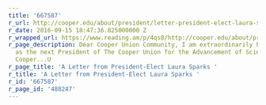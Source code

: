 ```yaml
---
title: '667587'
r_url: http://cooper.edu/about/president/letter-president-elect-laura-sparks
r_date: 2016-09-15 18:47:36.825000000 Z
r_wrapped_url: https://www.reading.am/p/4qs8/http://cooper.edu/about/president/letter-president-elect-laura-sparks
r_page_description: Dear Cooper Union Community, I am extraordinarily honored to serve
  as the next President of The Cooper Union for the Advancement of Science and Art.
  Cooper...U
r_page_title: 'A Letter from President-Elect Laura Sparks '
r_title: 'A Letter from President-Elect Laura Sparks '
r_id: '667587'
r_page_id: '488247'
---
```


